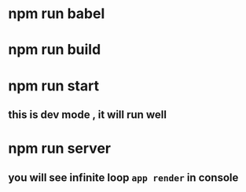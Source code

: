 # npm run babel
# npm run build
# npm run start
## this is dev mode , it will run well
# npm run server
## you will see infinite loop `app render` in console